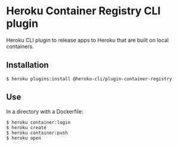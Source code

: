 # Heroku Container Registry CLI plugin

Heroku CLI plugin to release apps to Heroku that are built on local containers.

## Installation

```
$ heroku plugins:install @heroku-cli/plugin-container-registry
```

## Use

In a directory with a Dockerfile:

```
$ heroku container:login
$ heroku create
$ heroku container:push
$ heroku open
```

